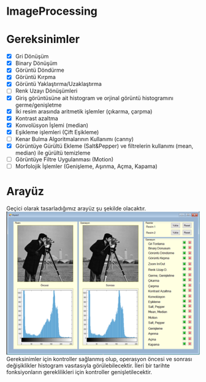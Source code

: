 # ImageProcessing
# Gereksinimler
- [x] Gri Dönüşüm
- [x] Binary Dönüşüm
- [x] Görüntü Döndürme
- [x] Görüntü Kırpma
- [x] Görüntü Yaklaştırma/Uzaklaştırma
- [ ] Renk Uzayı Dönüşümleri
- [x] Giriş görüntüsüne ait histogram ve orjinal görüntü histogramını germe/genişletme
- [x] İki resim arasında aritmetik işlemler (çıkarma, çarpma)
- [x] Kontrast azaltma
- [x] Konvolüsyon İşlemi (median)
- [x] Eşikleme işlemleri (Çift Eşikleme)
- [ ] Kenar Bulma Algoritmalarının Kullanımı (canny)
- [x] Görüntüye Gürültü Ekleme (Salt&Pepper) ve filtrelerin kullanımı (mean, median) ile gürültü temizleme
- [ ] Görüntüye Filtre Uygulanması (Motion)
- [ ] Morfolojik İşlemler (Genişleme, Aşınma, Açma, Kapama)

# Arayüz
Geçici olarak tasarladığımız arayüz şu şekilde olacaktır.
![Form Demo](./src/ui.png)
Gereksinimler için kontroller sağlanmış olup, operasyon öncesi ve sonrası değişiklikler histogram vasıtasıyla görülebilecektir.
İleri bir tarihte fonksiyonların gereklilikleri için kontroller genişletilecektir.
